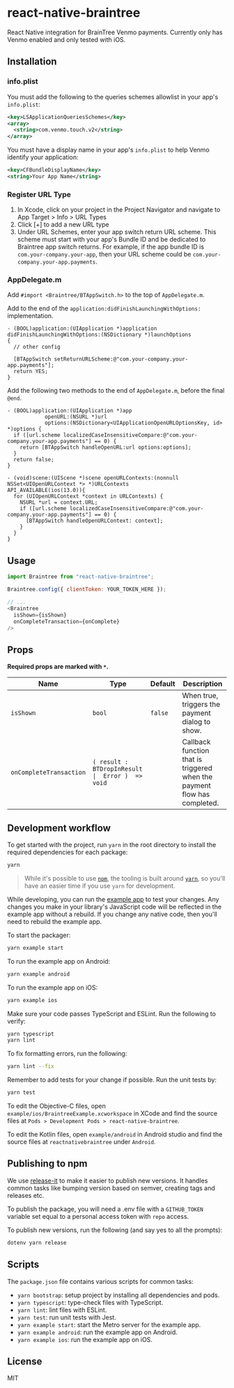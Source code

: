 # react-native-braintree

React Native integration for BrainTree Venmo payments. Currently only has Venmo enabled and only tested with iOS.

## Installation

### info.plist
You must add the following to the queries schemes allowlist in your app's `info.plist`:

```xml
<key>LSApplicationQueriesSchemes</key>
<array>
  <string>com.venmo.touch.v2</string>
</array>
```

You must have a display name in your app's `info.plist` to help Venmo identify your application:

```xml
<key>CFBundleDisplayName</key>
<string>Your App Name</string>
```

### Register URL Type
1. In Xcode, click on your project in the Project Navigator and navigate to App Target > Info > URL Types
2. Click [+] to add a new URL type
3. Under URL Schemes, enter your app switch return URL scheme. This scheme must start with your app's Bundle ID and be dedicated to Braintree app switch returns. For example, if the app bundle ID is `com.your-company.your-app`, then your URL scheme could be `com.your-company.your-app.payments`.

### AppDelegate.m
Add `#import <Braintree/BTAppSwitch.h>` to the top of `AppDelegate.m`.

Add to the end of the `application:didFinishLaunchingWithOptions:` implementation.

```objc
- (BOOL)application:(UIApplication *)application didFinishLaunchingWithOptions:(NSDictionary *)launchOptions
{
  // other config

  [BTAppSwitch setReturnURLScheme:@"com.your-company.your-app.payments"];
  return YES;
}
```

Add the following two methods to the end of `AppDelegate.m`, before the final `@end`.

```objc
- (BOOL)application:(UIApplication *)app
            openURL:(NSURL *)url
            options:(NSDictionary<UIApplicationOpenURLOptionsKey, id> *)options {
  if ([url.scheme localizedCaseInsensitiveCompare:@"com.your-company.your-app.payments"] == 0) {
    return [BTAppSwitch handleOpenURL:url options:options];
  }
  return false;
}

- (void)scene:(UIScene *)scene openURLContexts:(nonnull NSSet<UIOpenURLContext *> *)URLContexts
API_AVAILABLE(ios(13.0)){
  for (UIOpenURLContext *context in URLContexts) {
    NSURL *url = context.URL;
    if ([url.scheme localizedCaseInsensitiveCompare:@"com.your-company.your-app.payments"] == 0) {
      [BTAppSwitch handleOpenURLContext: context];
    }
  }
}
```

## Usage

```js
import Braintree from "react-native-braintree";

Braintree.config({ clientToken: YOUR_TOKEN_HERE });

// ...
<Braintree 
  isShown={isShown} 
  onCompleteTransaction={onComplete} 
/>

```

## Props

**Required props are marked with `*`.**

| Name                    | Type                                                 | Default | Description                                                              |
|-------------------------|------------------------------------------------------|---------|--------------------------------------------------------------------------|
| `isShown`               | `bool`                                               | `false` | When true, triggers the payment dialog to show.                          |
| `onCompleteTransaction` | `( result :  BTDropInResult  \|  Error )  =>   void` |         | Callback function that is triggered when the payment flow has completed. |


## Development workflow

To get started with the project, run `yarn` in the root directory to install the required dependencies for each package:

```sh
yarn
```

> While it's possible to use [`npm`](https://github.com/npm/cli), the tooling is built around [`yarn`](https://classic.yarnpkg.com/), so you'll have an easier time if you use `yarn` for development.

While developing, you can run the [example app](/example/) to test your changes. Any changes you make in your library's JavaScript code will be reflected in the example app without a rebuild. If you change any native code, then you'll need to rebuild the example app.

To start the packager:

```sh
yarn example start
```

To run the example app on Android:

```sh
yarn example android
```

To run the example app on iOS:

```sh
yarn example ios
```

Make sure your code passes TypeScript and ESLint. Run the following to verify:

```sh
yarn typescript
yarn lint
```

To fix formatting errors, run the following:

```sh
yarn lint --fix
```

Remember to add tests for your change if possible. Run the unit tests by:

```sh
yarn test
```

To edit the Objective-C files, open `example/ios/BraintreeExample.xcworkspace` in XCode and find the source files at `Pods > Development Pods > react-native-braintree`.

To edit the Kotlin files, open `example/android` in Android studio and find the source files at `reactnativebraintree` under `Android`.

## Publishing to npm

We use [release-it](https://github.com/release-it/release-it) to make it easier to publish new versions. It handles common tasks like bumping version based on semver, creating tags and releases etc.

To publish the package, you will need a .env file with a `GITHUB_TOKEN` variable set equal to a personal access token with `repo` access. 

To publish new versions, run the following (and say yes to all the prompts):

```sh
dotenv yarn release
```

## Scripts

The `package.json` file contains various scripts for common tasks:

- `yarn bootstrap`: setup project by installing all dependencies and pods.
- `yarn typescript`: type-check files with TypeScript.
- `yarn lint`: lint files with ESLint.
- `yarn test`: run unit tests with Jest.
- `yarn example start`: start the Metro server for the example app.
- `yarn example android`: run the example app on Android.
- `yarn example ios`: run the example app on iOS.

## License

MIT
